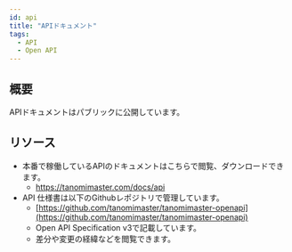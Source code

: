 ```yaml
---
id: api
title: "APIドキュメント"
tags:
  - API
  - Open API
---
```


## 概要

APIドキュメントはパブリックに公開しています。

## リソース

- 本番で稼働しているAPIのドキュメントはこちらで閲覧、ダウンロードできます。
  - https://tanomimaster.com/docs/api
- API 仕様書は以下のGithubレポジトリで管理しています。
  - [https://github.com/tanomimaster/tanomimaster-openapi](https://github.com/tanomimaster/tanomimaster-openapi)
  - Open API Specification v3で記載しています。
  - 差分や変更の経緯などを閲覧できます。
